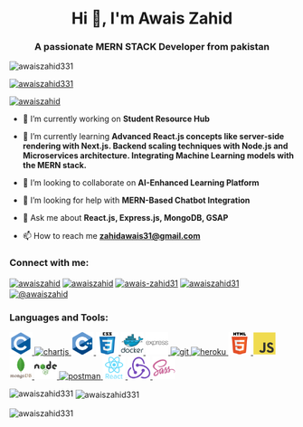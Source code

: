 <h1 align="center">Hi 👋, I'm Awais Zahid</h1>
<h3 align="center">A passionate MERN STACK Developer from pakistan</h3>

<p align="left"> <img src="https://komarev.com/ghpvc/?username=awaiszahid331&label=Profile%20views&color=0e75b6&style=flat" alt="awaiszahid331" /> </p>

<p align="left"> <a href="https://github.com/ryo-ma/github-profile-trophy"><img src="https://github-profile-trophy.vercel.app/?username=awaiszahid331" alt="awaiszahid331" /></a> </p>

<p align="left"> <a href="https://twitter.com/awaiszahid" target="blank"><img src="https://img.shields.io/twitter/follow/awaiszahid?logo=twitter&style=for-the-badge" alt="awaiszahid" /></a> </p>

- 🔭 I’m currently working on **Student Resource Hub**

- 🌱 I’m currently learning **Advanced React.js concepts like server-side rendering with Next.js. Backend scaling techniques with Node.js and Microservices architecture. Integrating Machine Learning models with the MERN stack.**

- 👯 I’m looking to collaborate on **AI-Enhanced Learning Platform**

- 🤝 I’m looking for help with **MERN-Based Chatbot Integration**

- 💬 Ask me about **React.js, Express.js, MongoDB, GSAP**

- 📫 How to reach me **zahidawais31@gmail.com**

<h3 align="left">Connect with me:</h3>
<p align="left">
<a href="https://twitter.com/awaiszahid" target="blank"><img align="center" src="https://raw.githubusercontent.com/rahuldkjain/github-profile-readme-generator/master/src/images/icons/Social/twitter.svg" alt="awaiszahid" height="30" width="40" /></a>
<a href="https://linkedin.com/in/awaiszahid" target="blank"><img align="center" src="https://raw.githubusercontent.com/rahuldkjain/github-profile-readme-generator/master/src/images/icons/Social/linked-in-alt.svg" alt="awaiszahid" height="30" width="40" /></a>
<a href="https://fb.com/awais-zahid31" target="blank"><img align="center" src="https://raw.githubusercontent.com/rahuldkjain/github-profile-readme-generator/master/src/images/icons/Social/facebook.svg" alt="awais-zahid31" height="30" width="40" /></a>
<a href="https://instagram.com/awaiszahid31" target="blank"><img align="center" src="https://raw.githubusercontent.com/rahuldkjain/github-profile-readme-generator/master/src/images/icons/Social/instagram.svg" alt="awaiszahid31" height="30" width="40" /></a>
<a href="https://medium.com/@awaiszahid" target="blank"><img align="center" src="https://raw.githubusercontent.com/rahuldkjain/github-profile-readme-generator/master/src/images/icons/Social/medium.svg" alt="@awaiszahid" height="30" width="40" /></a>
</p>

<h3 align="left">Languages and Tools:</h3>
<p align="left"> <a href="https://www.cprogramming.com/" target="_blank" rel="noreferrer"> <img src="https://raw.githubusercontent.com/devicons/devicon/master/icons/c/c-original.svg" alt="c" width="40" height="40"/> </a> <a href="https://www.chartjs.org" target="_blank" rel="noreferrer"> <img src="https://www.chartjs.org/media/logo-title.svg" alt="chartjs" width="40" height="40"/> </a> <a href="https://www.w3schools.com/cpp/" target="_blank" rel="noreferrer"> <img src="https://raw.githubusercontent.com/devicons/devicon/master/icons/cplusplus/cplusplus-original.svg" alt="cplusplus" width="40" height="40"/> </a> <a href="https://www.w3schools.com/css/" target="_blank" rel="noreferrer"> <img src="https://raw.githubusercontent.com/devicons/devicon/master/icons/css3/css3-original-wordmark.svg" alt="css3" width="40" height="40"/> </a> <a href="https://www.docker.com/" target="_blank" rel="noreferrer"> <img src="https://raw.githubusercontent.com/devicons/devicon/master/icons/docker/docker-original-wordmark.svg" alt="docker" width="40" height="40"/> </a> <a href="https://expressjs.com" target="_blank" rel="noreferrer"> <img src="https://raw.githubusercontent.com/devicons/devicon/master/icons/express/express-original-wordmark.svg" alt="express" width="40" height="40"/> </a> <a href="https://git-scm.com/" target="_blank" rel="noreferrer"> <img src="https://www.vectorlogo.zone/logos/git-scm/git-scm-icon.svg" alt="git" width="40" height="40"/> </a> <a href="https://heroku.com" target="_blank" rel="noreferrer"> <img src="https://www.vectorlogo.zone/logos/heroku/heroku-icon.svg" alt="heroku" width="40" height="40"/> </a> <a href="https://www.w3.org/html/" target="_blank" rel="noreferrer"> <img src="https://raw.githubusercontent.com/devicons/devicon/master/icons/html5/html5-original-wordmark.svg" alt="html5" width="40" height="40"/> </a> <a href="https://developer.mozilla.org/en-US/docs/Web/JavaScript" target="_blank" rel="noreferrer"> <img src="https://raw.githubusercontent.com/devicons/devicon/master/icons/javascript/javascript-original.svg" alt="javascript" width="40" height="40"/> </a> <a href="https://www.mongodb.com/" target="_blank" rel="noreferrer"> <img src="https://raw.githubusercontent.com/devicons/devicon/master/icons/mongodb/mongodb-original-wordmark.svg" alt="mongodb" width="40" height="40"/> </a> <a href="https://nodejs.org" target="_blank" rel="noreferrer"> <img src="https://raw.githubusercontent.com/devicons/devicon/master/icons/nodejs/nodejs-original-wordmark.svg" alt="nodejs" width="40" height="40"/> </a> <a href="https://postman.com" target="_blank" rel="noreferrer"> <img src="https://www.vectorlogo.zone/logos/getpostman/getpostman-icon.svg" alt="postman" width="40" height="40"/> </a> <a href="https://reactjs.org/" target="_blank" rel="noreferrer"> <img src="https://raw.githubusercontent.com/devicons/devicon/master/icons/react/react-original-wordmark.svg" alt="react" width="40" height="40"/> </a> <a href="https://redux.js.org" target="_blank" rel="noreferrer"> <img src="https://raw.githubusercontent.com/devicons/devicon/master/icons/redux/redux-original.svg" alt="redux" width="40" height="40"/> </a> <a href="https://sass-lang.com" target="_blank" rel="noreferrer"> <img src="https://raw.githubusercontent.com/devicons/devicon/master/icons/sass/sass-original.svg" alt="sass" width="40" height="40"/> </a> </p>

<p><img align="left" src="https://github-readme-stats.vercel.app/api/top-langs?username=awaiszahid331&show_icons=true&locale=en&layout=compact" alt="awaiszahid331" /></p>

<p>&nbsp;<img align="center" src="https://github-readme-stats.vercel.app/api?username=awaiszahid331&show_icons=true&locale=en" alt="awaiszahid331" /></p>

<p><img align="center" src="https://github-readme-streak-stats.herokuapp.com/?user=awaiszahid331&" alt="awaiszahid331" /></p>
